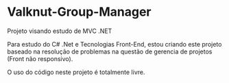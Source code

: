 # Valknut-Group-Manager

Projeto visando estudo de MVC .NET

Para estudo do C# .Net e Tecnologias Front-End, estou criando este projeto baseado na 
resolução de problemas na questão de gerencia de projetos (Front não responsivo).

O uso do código neste projeto é totalmente livre.
